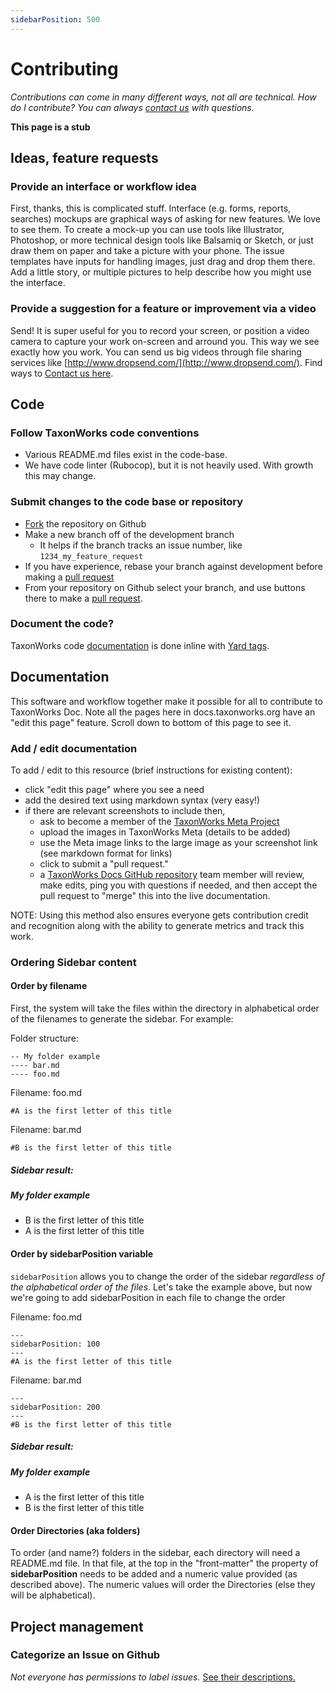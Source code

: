 ```yaml
---
sidebarPosition: 500
---
```


# Contributing
_Contributions can come in many different ways, not all are technical. How do I contribute? You can always [contact us](/about/Contact) with questions._

**This page is a stub**

## Ideas, feature requests

### Provide an interface or workflow idea
First, thanks, this is complicated stuff.  Interface (e.g. forms, reports, searches) mockups are graphical ways of asking for new features. We love to see them. To create a mock-up you can use tools like Illustrator, Photoshop, or more technical design tools like Balsamiq or Sketch, or just draw them on paper and take a picture with your phone. The issue templates have inputs for handling images, just drag and drop them there. Add a little story, or multiple pictures to help describe how you might use the interface.

### Provide a suggestion for a feature or improvement via a video
Send! It is super useful for you to record your screen, or position a video camera to capture your work on-screen and arround you. This way we see exactly how you work. You can send us big videos through file sharing services like [http://www.dropsend.com/](http://www.dropsend.com/). Find ways to [Contact us here](/about/Contact).

## Code

### Follow TaxonWorks code conventions
* Various README.md files exist in the code-base.
* We have code linter (Rubocop), but it is not heavily used. With growth this may change.

### Submit changes to the code base or repository 
* [Fork](https://help.github.com/articles/fork-a-repo/) the repository on Github
* Make a new branch off of the development branch
  - It helps if the branch tracks an issue number, like `1234_my_feature_request`
* If you have experience, rebase your branch against development before making a [pull request](/about/Glossary#Pull-request) 
* From your repository on Github select your branch, and use buttons there to make a [pull request](/about/Glossary#Pull-request).

### Document the code?
TaxonWorks code [documentation](http://rdoc.taxonworks.org) is done inline with [Yard tags](http://rdoc.info/gems/yard/file/docs/Tags.md). 

## Documentation
This software and workflow together make it possible for all to contribute to TaxonWorks Doc. Note all the pages here in docs.taxonworks.org have an "edit this page" feature. Scroll down to bottom of this page to see it.
### Add / edit documentation
To add / edit to this resource (brief instructions for existing content):
- click "edit this page" where you see a need
- add the desired text using markdown syntax (very easy!)
- if there are relevant screenshots to include then,
  - ask to become a member of the [TaxonWorks Meta Project](https://sfg.taxonworks.org/projects/7/select)
  - upload the images in TaxonWorks Meta (details to be added)
  - use the Meta image links to the large image as your screenshot link (see markdown format for links)
  - click to submit a "pull request."
  - a [TaxonWorks Docs GitHub repository](https://github.com/SpeciesFileGroup/taxonworks_doc) team member will review, make edits, ping you with questions if needed, and then accept the pull request to "merge" this into the live documentation.

NOTE: Using this method also ensures everyone gets contribution credit and recognition along with the ability to generate metrics and track this work.

### Ordering Sidebar content
#### Order by filename
First, the system will take the files within the directory in alphabetical order of the filenames to generate the sidebar. For example:

Folder structure:

```
-- My folder example
---- bar.md
---- foo.md
```

Filename: foo.md
```
#A is the first letter of this title
```


Filename: bar.md
```
#B is the first letter of this title
```

##### Sidebar result:

##### My folder example
- B is the first letter of this title
- A is the first letter of this title


#### Order by sidebarPosition variable

`sidebarPosition` allows you to change the order of the sidebar _regardless of the alphabetical order of the files_.
Let's take the example above, but now we're going to add sidebarPosition in each file to change the order


Filename: foo.md
```
---
sidebarPosition: 100
---
#A is the first letter of this title
```


Filename: bar.md
```
---
sidebarPosition: 200
---
#B is the first letter of this title
```

##### Sidebar result:

##### My folder example
- A is the first letter of this title
- B is the first letter of this title

#### Order Directories (aka folders)
To order (and name?) folders in the sidebar, each directory will need a README.md file. In that file, at the top in the "front-matter" the property of **sidebarPosition** needs to be added and a numeric value provided (as described above). The numeric values will order the Directories (else they will be alphabetical).

## Project management

### Categorize an Issue on Github
_Not everyone has permissions to label issues._
[See their descriptions.](https://github.com/SpeciesFileGroup/taxonworks/labels)

